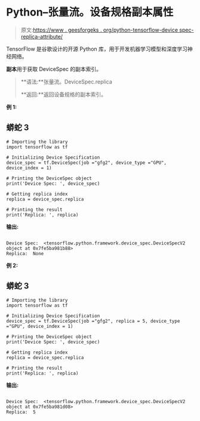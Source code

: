 # Python–张量流。设备规格副本属性

> 原文:[https://www . geesforgeks . org/python-tensorflow-device spec-replica-attribute/](https://www.geeksforgeeks.org/python-tensorflow-devicespec-replica-attribute/)

TensorFlow 是谷歌设计的开源 Python 库，用于开发机器学习模型和深度学习神经网络。

**副本**用于获取 DeviceSpec 的副本索引。

> **语法:**张量流。DeviceSpec.replica
> 
> **返回:**返回设备规格的副本索引。

**例 1:**

## 蟒蛇 3

```
# Importing the library
import tensorflow as tf

# Initializing Device Specification
device_spec = tf.DeviceSpec(job ="gfg2", device_type ="GPU", device_index = 1)

# Printing the DeviceSpec object
print('Device Spec: ', device_spec)

# Getting replica index
replica = device_spec.replica

# Printing the result
print('Replica: ', replica)
```

**输出:**

```

Device Spec:  <tensorflow.python.framework.device_spec.DeviceSpecV2 object at 0x7fe5ba981b88>
Replica:  None

```

**例 2:**

## 蟒蛇 3

```
# Importing the library
import tensorflow as tf

# Initializing Device Specification
device_spec = tf.DeviceSpec(job ="gfg2", replica = 5, device_type ="GPU", device_index = 1)

# Printing the DeviceSpec object
print('Device Spec: ', device_spec)

# Getting replica index
replica = device_spec.replica

# Printing the result
print('Replica: ', replica)
```

**输出:**

```

Device Spec:  <tensorflow.python.framework.device_spec.DeviceSpecV2 object at 0x7fe5ba981d08>
Replica:  5

```